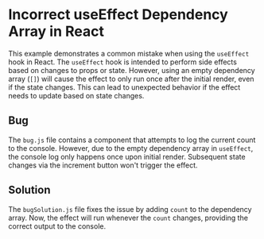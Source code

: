 # Incorrect useEffect Dependency Array in React

This example demonstrates a common mistake when using the `useEffect` hook in React.  The `useEffect` hook is intended to perform side effects based on changes to props or state. However, using an empty dependency array (`[]`) will cause the effect to only run once after the initial render, even if the state changes.  This can lead to unexpected behavior if the effect needs to update based on state changes.

## Bug

The `bug.js` file contains a component that attempts to log the current count to the console. However, due to the empty dependency array in `useEffect`, the console log only happens once upon initial render. Subsequent state changes via the increment button won't trigger the effect.

## Solution

The `bugSolution.js` file fixes the issue by adding `count` to the dependency array. Now, the effect will run whenever the `count` changes, providing the correct output to the console.